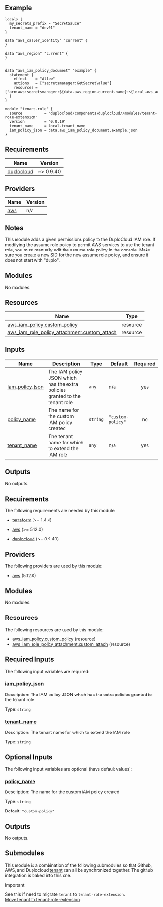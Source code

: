 ## Example 
```
locals {
  my_secrets_prefix = "SecretSauce"
  tenant_name = "dev01"
}

data "aws_caller_identity" "current" {
}

data "aws_region" "current" {
}


data "aws_iam_policy_document" "example" {
  statement {
    effect    = "Allow"
    actions   = ["secretsmanager:GetSecretValue"]
    resources = ["arn:aws:secretsmanager:${data.aws_region.current.name}:${local.aws_account_id}:secret:/${local.my_secrets_prefix}/*"]
  }
}

module "tenant-role" {
  source          = "duplocloud/components/duplocloud//modules/tenant-role-extension"
  version         = "0.0.19"
  tenant_name     = local.tenant_name
  iam_policy_json = data.aws_iam_policy_document.example.json
}
```

## Requirements

| Name | Version |
|------|---------|
| <a name="requirement_duplocloud"></a> [duplocloud](#requirement\_duplocloud) | ~> 0.9.40 |

## Providers

| Name | Version |
|------|---------|
| <a name="provider_aws"></a> [aws](#provider\_aws) | n/a |

## Notes
This module adds a given permissions policy to the DuploCloud IAM role. If modifying the assume role policy to permit AWS services to use the tenant role, you must manually edit the assume role policy in the console. Make sure you create a new SID for the new assume role policy, and ensure it does not start with "duplo".

## Modules

No modules.

## Resources

| Name | Type |
|------|------|
| [aws_iam_policy.custom_policy](https://registry.terraform.io/providers/hashicorp/aws/latest/docs/resources/iam_policy) | resource |
| [aws_iam_role_policy_attachment.custom_attach](https://registry.terraform.io/providers/hashicorp/aws/latest/docs/resources/iam_role_policy_attachment) | resource |

## Inputs

| Name | Description | Type | Default | Required |
|------|-------------|------|---------|:--------:|
| <a name="input_iam_policy_json"></a> [iam\_policy\_json](#input\_iam\_policy\_json) | The IAM policy JSON which has the extra policies granted to the tenant role | `any` | n/a | yes |
| <a name="input_policy_name"></a> [policy\_name](#input\_policy\_name) | The name for the custom IAM policy created | `string` | `"custom-policy"` | no |
| <a name="input_tenant_name"></a> [tenant\_name](#input\_tenant\_name) | The tenant name for which to extend the IAM role | `any` | n/a | yes |

## Outputs

No outputs.

<!-- BEGIN_TF_DOCS -->
## Requirements

The following requirements are needed by this module:

- <a name="requirement_terraform"></a> [terraform](#requirement\_terraform) (>= 1.4.4)

- <a name="requirement_aws"></a> [aws](#requirement\_aws) (>= 5.12.0)

- <a name="requirement_duplocloud"></a> [duplocloud](#requirement\_duplocloud) (>= 0.9.40)

## Providers

The following providers are used by this module:

- <a name="provider_aws"></a> [aws](#provider\_aws) (5.12.0)

## Modules

No modules.

## Resources

The following resources are used by this module:

- [aws_iam_policy.custom_policy](https://registry.terraform.io/providers/hashicorp/aws/latest/docs/resources/iam_policy) (resource)
- [aws_iam_role_policy_attachment.custom_attach](https://registry.terraform.io/providers/hashicorp/aws/latest/docs/resources/iam_role_policy_attachment) (resource)

## Required Inputs

The following input variables are required:

### <a name="input_iam_policy_json"></a> [iam\_policy\_json](#input\_iam\_policy\_json)

Description: The IAM policy JSON which has the extra policies granted to the tenant role

Type: `string`

### <a name="input_tenant_name"></a> [tenant\_name](#input\_tenant\_name)

Description: The tenant name for which to extend the IAM role

Type: `string`

## Optional Inputs

The following input variables are optional (have default values):

### <a name="input_policy_name"></a> [policy\_name](#input\_policy\_name)

Description: The name for the custom IAM policy created

Type: `string`

Default: `"custom-policy"`

## Outputs

No outputs.
<!-- END_TF_DOCS -->


## Submodules

This module is a combination of the following submodules so that Github, AWS, and Duplocloud  [tenant](../tenant/README.md) can all be synchronized together. The github integration is baked into this one. 

> [!IMPORTANT]  
> See this if need to migrate `tenant` to `tenant-role-extension`.   
> [Move tenant to tenant-role-extension](../tenant/README.md#import-tenant-to-tenant-gh) 